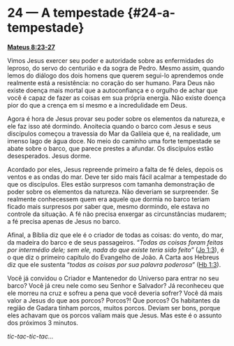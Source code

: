 # 24 — A tempestade {#24-a-tempestade}

[**Mateus 8:23-27**](http://bibliaonline.com.br/acf/mt/8/23-27)

Vimos Jesus exercer seu poder e autoridade sobre as enfermidades do leproso, do servo do centurião e da sogra de Pedro. Mesmo assim, quando lemos do diálogo dos dois homens que querem segui-lo aprendemos onde realmente está a resistência: no coração do ser humano. Para Deus não existe doença mais mortal que a autoconfiança e o orgulho de achar que você é capaz de fazer as coisas em sua própria energia. Não existe doença pior do que a crença em si mesmo e a incredulidade em Deus.

Agora é hora de Jesus provar seu poder sobre os elementos da natureza, e ele faz isso até dormindo. Anoitecia quando o barco com Jesus e seus discípulos começou a travessia do Mar da Galileia que é, na realidade, um imenso lago de água doce. No meio do caminho uma forte tempestade se abate sobre o barco, que parece prestes a afundar. Os discípulos estão desesperados. Jesus dorme.

Acordado por eles, Jesus repreende primeiro a falta de fé deles, depois os ventos e as ondas do mar. Deve ter sido mais fácil acalmar a tempestade do que os discípulos. Eles estão surpresos com tamanha demonstração de poder sobre os elementos da natureza. Não deveriam se surpreender. Se realmente conhecessem quem era aquele que dormia no barco teriam ficado mais surpresos por saber que, mesmo dormindo, ele estava no controle da situação. A fé não precisa enxergar as circunstâncias mudarem; a fé precisa apenas de Jesus no barco.

Afinal, a Bíblia diz que ele é o criador de todas as coisas: do vento, do mar, da madeira do barco e de seus passageiros. “_Todas as coisas foram feitas por intermédio dele; sem ele, nada do que existe teria sido feito”_ ([Jo 1:3](http://bibliaonline.com.br/acf/jo/1/3)), é o que diz o primeiro capítulo do Evangelho de João. A Carta aos Hebreus diz que ele sustenta “_todas as coisas por sua palavra poderosa”_ ([Hb 1:3](http://bibliaonline.com.br/acf/hb/1/3)).

Você já convidou o Criador e Mantenedor do Universo para entrar no seu barco? Você já creu nele como seu Senhor e Salvador? Já reconheceu que ele morreu na cruz e sofreu a pena que você deveria sofrer? Você dá mais valor a Jesus do que aos porcos? Porcos?! Que porcos? Os habitantes da região de Gadara tinham porcos, muitos porcos. Deviam ser bons, porque eles achavam que os porcos valiam mais que Jesus. Mas este é o assunto dos próximos 3 minutos.

_tic-tac-tic-tac..._